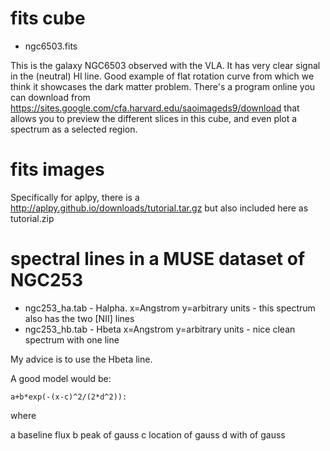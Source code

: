 # fits cube

* ngc6503.fits

This is the galaxy NGC6503 observed with the VLA.  It has very clear
signal in the (neutral) HI line. Good example of flat rotation curve
from which we think it showcases the dark matter problem.  There's a
program online you can download from
https://sites.google.com/cfa.harvard.edu/saoimageds9/download that
allows you to preview the different slices in this cube, and even plot
a spectrum as a selected region.


# fits images

Specifically for aplpy, there is a http://aplpy.github.io/downloads/tutorial.tar.gz
but also included here as tutorial.zip

# spectral lines in a MUSE dataset of NGC253

* ngc253_ha.tab - Halpha.    x=Angstrom y=arbitrary units    - this spectrum also has the two [NII] lines
* ngc253_hb.tab - Hbeta      x=Angstrom y=arbitrary units    - nice clean spectrum with one line

My advice is to use the Hbeta line.

A good model would be:

    a+b*exp(-(x-c)^2/(2*d^2)):

where

 a   baseline flux
 b   peak of gauss
 c   location of gauss
 d   with of gauss
